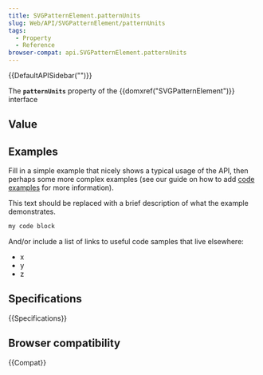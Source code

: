 ```yaml
---
title: SVGPatternElement.patternUnits
slug: Web/API/SVGPatternElement/patternUnits
tags:
  - Property
  - Reference
browser-compat: api.SVGPatternElement.patternUnits
---
```

{{DefaultAPISidebar("")}}

The **`patternUnits`** property of the {{domxref("SVGPatternElement")}} interface 

## Value



## Examples

Fill in a simple example that nicely shows a typical usage of the API, then perhaps some more complex examples (see our guide on how to add [code examples](/en-US/docs/MDN/Contribute/Structures/Code_examples) for more information).

This text should be replaced with a brief description of what the example demonstrates.

```js
my code block
```

And/or include a list of links to useful code samples that live elsewhere:

*   x
*   y
*   z

## Specifications

{{Specifications}}

## Browser compatibility

{{Compat}}


